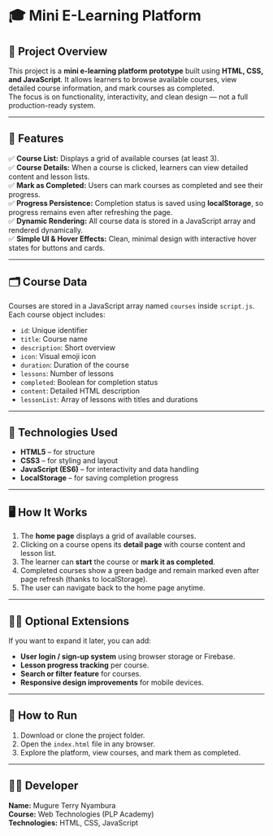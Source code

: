 
# 🎓 Mini E-Learning Platform

## 📖 Project Overview
This project is a **mini e-learning platform prototype** built using **HTML, CSS, and JavaScript**. It allows learners to browse available courses, view detailed course information, and mark courses as completed.  
The focus is on functionality, interactivity, and clean design — not a full production-ready system.

---

## 🧠 Features
✅ **Course List:** Displays a grid of available courses (at least 3).  
✅ **Course Details:** When a course is clicked, learners can view detailed content and lesson lists.  
✅ **Mark as Completed:** Users can mark courses as completed and see their progress.  
✅ **Progress Persistence:** Completion status is saved using **localStorage**, so progress remains even after refreshing the page.  
✅ **Dynamic Rendering:** All course data is stored in a JavaScript array and rendered dynamically.  
✅ **Simple UI & Hover Effects:** Clean, minimal design with interactive hover states for buttons and cards.

---

## 🗂️ Course Data
Courses are stored in a JavaScript array named `courses` inside `script.js`.  
Each course object includes:
- `id`: Unique identifier  
- `title`: Course name  
- `description`: Short overview  
- `icon`: Visual emoji icon  
- `duration`: Duration of the course  
- `lessons`: Number of lessons  
- `completed`: Boolean for completion status  
- `content`: Detailed HTML description  
- `lessonList`: Array of lessons with titles and durations  

---

## 🧩 Technologies Used
- **HTML5** – for structure  
- **CSS3** – for styling and layout  
- **JavaScript (ES6)** – for interactivity and data handling  
- **LocalStorage** – for saving completion progress  

---

## 🖥️ How It Works
1. The **home page** displays a grid of available courses.  
2. Clicking on a course opens its **detail page** with course content and lesson list.  
3. The learner can **start** the course or **mark it as completed**.  
4. Completed courses show a green badge and remain marked even after page refresh (thanks to localStorage).  
5. The user can navigate back to the home page anytime.

---

## 🧑‍💻 Optional Extensions
If you want to expand it later, you can add:
- **User login / sign-up system** using browser storage or Firebase.  
- **Lesson progress tracking** per course.  
- **Search or filter feature** for courses.  
- **Responsive design improvements** for mobile devices.

---

## 🚀 How to Run
1. Download or clone the project folder.  
2. Open the `index.html` file in any browser.  
3. Explore the platform, view courses, and mark them as completed.

---

## 👩‍🎓 Developer
**Name:** Mugure Terry Nyambura  
**Course:** Web Technologies (PLP Academy)  
**Technologies:** HTML, CSS, JavaScript  
